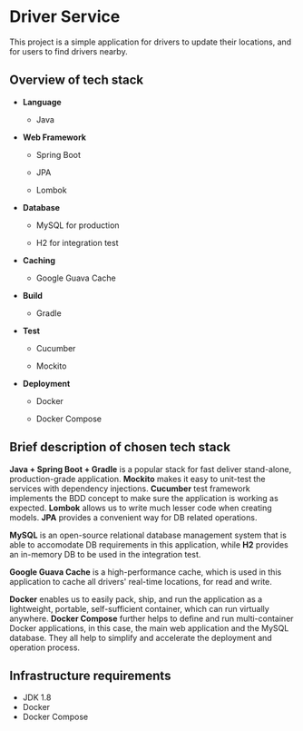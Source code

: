 # Driver Service

This project is a simple application for drivers to update their locations, and for users to find drivers nearby.

## Overview of tech stack 

- **Language**

    - Java

- **Web Framework**

    - Spring Boot

    - JPA

    - Lombok

- **Database**

    - MySQL for production

    - H2 for integration test

- **Caching**

    - Google Guava Cache

- **Build**

    - Gradle

- **Test**

    - Cucumber

    - Mockito

- **Deployment**

    - Docker

    - Docker Compose


## Brief description of chosen tech stack

**Java + Spring Boot + Gradle** is a popular stack for fast deliver stand-alone, production-grade application. **Mockito** makes it easy to unit-test the services with dependency injections. **Cucumber** test framework implements the BDD concept to make sure the application is working as expected. **Lombok** allows us to write much lesser code when creating models. **JPA** provides a convenient way for DB related operations.

**MySQL** is an open-source relational database management system that is able to accomodate DB requirements in this application, while **H2** provides an in-memory DB to be used in the integration test.

**Google Guava Cache** is a high-performance cache, which is used in this application to cache all drivers' real-time locations, for read and write.

**Docker** enables us to easily pack, ship, and run the application as a lightweight, portable, self-sufficient container, which can run virtually anywhere. **Docker Compose** further helps to define and run multi-container Docker applications, in this case, the main web application and the MySQL database. They all help to simplify and accelerate the deployment and operation process.


## Infrastructure requirements

- JDK 1.8
- Docker
- Docker Compose